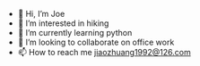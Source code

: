 - 👋 Hi, I’m Joe
- 👀 I’m interested in hiking
- 🌱 I’m currently learning python
- 💞️ I’m looking to collaborate on office work
- 📫 How to reach me jiaozhuang1992@126.com

<!---
jiaozhuangzhuang/jiaozhuangzhuang is a ✨ special ✨ repository because its `README.md` (this file) appears on your GitHub profile.
You can click the Preview link to take a look at your changes.
--->
